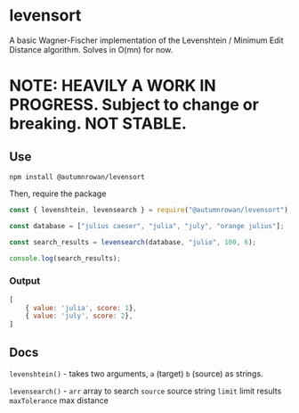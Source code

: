 # levensort

A basic Wagner-Fischer implementation of the Levenshtein / Minimum Edit Distance algorithm. Solves in O(mn) for now.

# NOTE: HEAVILY A WORK IN PROGRESS. Subject to change or breaking. NOT STABLE.

## Use
`npm install @autumnrowan/levensort`

Then, require the package

```js
const { levenshtein, levensearch } = require("@autumnrowan/levensort");

const database = ["julius caeser", "julia", "july", "orange julius"];

const search_results = levensearch(database, "julio", 100, 6);

console.log(search_results);
```

### Output
```js
[
    { value: 'julia', score: 1},
    { value: 'july', score: 2}, 
]
```

## Docs
`levenshtein()` - takes two arguments, `a` (target) `b` (source) as strings.

`levensearch()` - `arr` array to search `source` source string `limit` limit results `maxTolerance` max distance